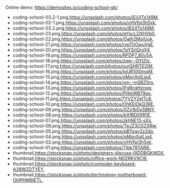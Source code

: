 Online demo: https://demosites.io/coding-school-gb/



- coding-school-03.2-1.png,https://unsplash.com/photos/iEiUITs149M,
- coding-school-02-1.png,https://unsplash.com/photos/vHVfpi3h5xk,
- coding-school-03.2.png,https://unsplash.com/photos/iEiUITs149M,
- coding-school-23.png,https://unsplash.com/photos/eYpcLDXHVb0,
- coding-school-22.png,https://unsplash.com/photos/Oalh2MojUuk,
- coding-school-21.png,https://unsplash.com/photos/rxpThOwuVgE,
- coding-school-20.png,https://unsplash.com/photos/1oYSrlQrpY4,
- coding-school-19.png,https://unsplash.com/photos/RFDP7_80v5A,
- coding-school-18.png,https://unsplash.com/photos/zwe--GYIZtc,
- coding-school-17.png,https://unsplash.com/photos/ourQHRTE2IM,
- coding-school-16.png,https://unsplash.com/photos/IgUR1iX0mqM,
- coding-school-15.png,https://unsplash.com/photos/gMsnXqILjp4,
- coding-school-14.png,https://unsplash.com/photos/ym--mSBZ0ro,
- coding-school-13.png,https://unsplash.com/photos/iFgRcqHznqg,
- coding-school-12.png,https://unsplash.com/photos/PlikkWB79qs,
- coding-school-11.png,https://unsplash.com/photos/7YVZYZeITc8,
- coding-school-10.png,https://unsplash.com/photos/OhKElOkQ3RE,
- coding-school-09.png,https://unsplash.com/photos/0Zx1bDv5BNY,
- coding-school-08.png,https://unsplash.com/photos/kXfBDl0fR1E,
- coding-school-07.png,https://unsplash.com/photos/JkhNE13-sXs,
- coding-school-06.png,https://unsplash.com/photos/TeJZ3CGZXRw,
- coding-school-05.png,https://unsplash.com/photos/pBTggy2z2do,
- coding-school-04.png,https://unsplash.com/photos/gMsnXqILjp4,
- coding-school-02.png,https://unsplash.com/photos/vHVfpi3h5xk,
- coding-school-01.png,https://unsplash.com/photos/Tjbk79TARiE,
- thumbnail,https://stocksnap.io/photo/designers-discuss-0IDDBGKWDX,
- thumbnail,https://stocksnap.io/photo/office-work-N0ZRKV9CI6,
- thumbnail,https://stocksnap.io/photo/computer-keyboard-A28WZDTYEY,
- thumbnail,https://stocksnap.io/photo/technology-motherboard-OHPHM6IETL,
